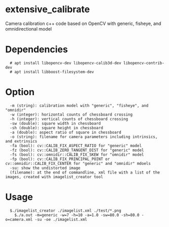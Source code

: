 # extensive_calibrate
Camera calibration c++ code based on OpenCV with generic, fisheye, and omnidirectional model

# Dependencies
<pre><code>  # apt install libopencv-dev libopencv-calib3d-dev libopencv-contrib-dev
  # apt install libboost-filesystem-dev</code></pre>

# Option
<pre><code>  -m (string): calibration model with "generic", "fisheye", and "omnidir"
  -w (integer): horizontal counts of chessboard crossing 
  -h (integer): vertical counts of chessboard crossing
  -sw (double): square width in chessboard
  -sh (double): square height in chessboard
  -a (double): aspect ratio of square in chessboard
  -o (string): filename for camera parameters including intrinsics, and extrinsics
  -fa (bool): cv::CALIB_FIX_ASPECT_RATIO for "generic" model
  -fz (bool): cv::CALIB_ZERO_TANGENT_DIST for "generic" model
  -fs (bool): cv::omnidir::CALIB_FIX_SKEW for "omnidir" model
  -fp (bool): cv::CALIB_FIX_PRINCIPAL_POINT or cv::omnidir::CALIB_FIX_CENTER for "generic" and "omnidir" mdoels
  -su: show the undistorted image
  (filename): at the end of commandline, xml file with a list of the images, created with imagelist_creator tool</code></pre>

# Usage
<pre><code>  $./imagelist_creator ./imagelist.xml ./test/*.png
    $./a.out -m=generic -w=7 -h=10 -a=1.0 -sw=80.0 -sh=80.0 -o=camera.xml -su -oe ./imagelist.xml</code></pre>
